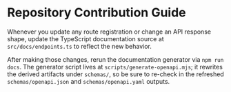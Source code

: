 # Repository Contribution Guide

Whenever you update any route registration or change an API response shape, update the TypeScript documentation source at `src/docs/endpoints.ts` to reflect the new behavior.

After making those changes, rerun the documentation generator via `npm run docs`. The generator script lives at `scripts/generate-openapi.mjs`; it rewrites the derived artifacts under `schemas/`, so be sure to re-check in the refreshed `schemas/openapi.json` and `schemas/openapi.yaml` outputs.
